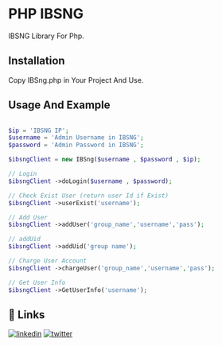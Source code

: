 # PHP IBSNG

IBSNG Library For Php.
## Installation

Copy IBSng.php in Your Project And Use.


## Usage And Example

```php

$ip = 'IBSNG IP';
$username = 'Admin Username in IBSNG';
$password = 'Admin Password in IBSNG';

$ibsngClient = new IBSng($username , $password , $ip);

// Login
$ibsngClient ->doLogin($username , $password);

// Check Exist User (return user Id if Exist)
$ibsngClient ->userExist('username');

// Add User
$ibsngClient ->addUser('group_name','username','pass');

// addUid
$ibsngClient ->addUid('group name');

// Charge User Account
$ibsngClient ->chargeUser('group_name','username','pass');

// Get User Info
$ibsngClient ->GetUserInfo('username');

```

## 🔗 Links

[![linkedin](https://img.shields.io/badge/linkedin-0A66C2?style=for-the-badge&logo=linkedin&logoColor=white)](https://www.linkedin.com/in/vahidrezazadeh/)
[![twitter](https://img.shields.io/badge/twitter-1DA1F2?style=for-the-badge&logo=twitter&logoColor=white)](https://twitter.com/vahidrezazadeh5/)
